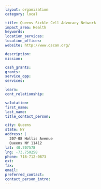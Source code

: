 ```yaml
---
layout: organization
category: local

title: Queens Sickle Cell Advocacy Network
impact_area: Health
keywords: 
location_services: 
location_offices: 
website: http://www.qscan.org/

description: 
mission: 

cash_grants: 
grants: 
service_opp: 
services: 

learn: 
cont_relationship: 

salutation: 
first_name: 
last_name: 
title_contact_person: 

city: Queens
state: NY
address: |
  207-08 Hollis Avenue     
  Queens NY 11412
lat: 40.707578
lng: -73.750258
phone: 718-712-0873
ext: 
fax: 
email: 
preferred_contact: 
contact_person_intro: 
---
```

